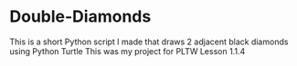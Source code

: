 # Double-Diamonds
This is a short Python script I made that draws 2 adjacent black diamonds using Python Turtle
This was my project for PLTW Lesson 1.1.4
